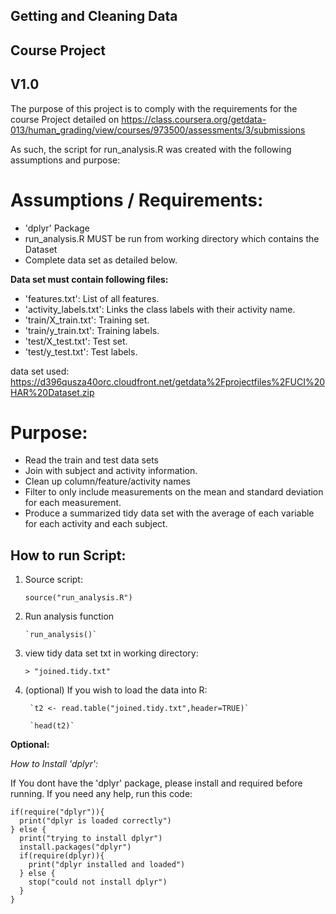 Getting and Cleaning Data
----
Course Project
----
V1.0
----

The purpose of this project is to comply with the requirements for the course Project detailed on https://class.coursera.org/getdata-013/human_grading/view/courses/973500/assessments/3/submissions

As such, the script for run_analysis.R was created with the following assumptions and purpose:

**Assumptions / Requirements:**
=======


 - 'dplyr' Package
 - run_analysis.R MUST be run from working directory which contains the
   Dataset
 - Complete data set as detailed below.

**Data set must contain following files:**

 - 'features.txt': List of all features.
 - 'activity_labels.txt': Links the class labels with their activity name.
 - 'train/X_train.txt': Training set.
 - 'train/y_train.txt': Training labels.
 - 'test/X_test.txt': Test set.
 - 'test/y_test.txt': Test labels.

 data set used: https://d396qusza40orc.cloudfront.net/getdata%2Fprojectfiles%2FUCI%20HAR%20Dataset.zip 
 
**Purpose:** 
=======

 - Read the train and test data sets
 - Join with subject and activity information. 
 - Clean up column/feature/activity names
 - Filter to only include measurements on the mean and standard deviation for each measurement.
 - Produce a summarized tidy data set with the average of each variable for each activity and each subject.


How to run Script:
-------

 1.  Source script: 

        `source("run_analysis.R")`

 2. Run analysis function

        `run_analysis()` 

 3. view tidy data set txt in working directory:

        > "joined.tidy.txt"

4. (optional) If you wish to load the data into R:

        `t2 <- read.table("joined.tidy.txt",header=TRUE)`

        `head(t2)`



**Optional:**

*How to Install 'dplyr':*

If You dont have the 'dplyr' package, please install and required before running. If you need any help, run this code:

    if(require("dplyr")){
      print("dplyr is loaded correctly")
    } else {
      print("trying to install dplyr")
      install.packages("dplyr")
      if(require(dplyr)){
        print("dplyr installed and loaded")
      } else {
        stop("could not install dplyr")
      }
    }